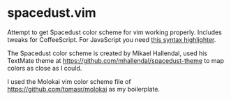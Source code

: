 spacedust.vim
=============

Attempt to get Spacedust color scheme for vim working properly. Includes tweaks for CoffeeScript. For JavaScript you need [this syntax highlighter](https://github.com/marcelbeumer/vim-javascript-syntax).

The Spacedust color scheme is created by Mikael Hallendal, used his TextMate theme at https://github.com/mhallendal/spacedust-theme to map colors as close as I could.

I used the Molokai vim color scheme file of https://github.com/tomasr/molokai as my boilerplate.
